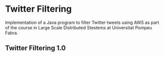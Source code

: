 # Twitter Filtering
Implementation of a Java program to filter Twitter tweets using AWS as part of the course in Large Scale Distributed Stestems at Universitat Pompeu Fabra.

## Twitter Filtering 1.0
